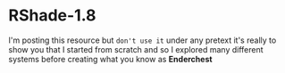 # RShade-1.8

I'm posting this resource but `don't use it` under any pretext it's really to show you that I started from scratch and so I explored many different systems before creating what you know as **Enderchest**